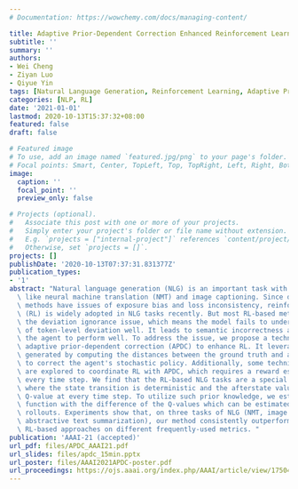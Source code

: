```yaml
---
# Documentation: https://wowchemy.com/docs/managing-content/

title: Adaptive Prior-Dependent Correction Enhanced Reinforcement Learning for Natural Language Generation
subtitle: ''
summary: ''
authors:
- Wei Cheng
- Ziyan Luo
- Qiyue Yin
tags: [Natural Language Generation, Reinforcement Learning, Adaptive Prior-Dependent Correction]
categories: [NLP, RL]
date: '2021-01-01'
lastmod: 2020-10-13T15:37:32+08:00
featured: false
draft: false

# Featured image
# To use, add an image named `featured.jpg/png` to your page's folder.
# Focal points: Smart, Center, TopLeft, Top, TopRight, Left, Right, BottomLeft, Bottom, BottomRight.
image:
  caption: ''
  focal_point: ''
  preview_only: false

# Projects (optional).
#   Associate this post with one or more of your projects.
#   Simply enter your project's folder or file name without extension.
#   E.g. `projects = ["internal-project"]` references `content/project/deep-learning/index.md`.
#   Otherwise, set `projects = []`.
projects: []
publishDate: '2020-10-13T07:37:31.831377Z'
publication_types:
- '1'
abstract: "Natural language generation (NLG) is an important task with various applications\
  \ like neural machine translation (NMT) and image captioning. Since deep-learning-based\
  \ methods have issues of exposure bias and loss inconsistency, reinforcement learning\
  \ (RL) is widely adopted in NLG tasks recently. But most RL-based methods ignore\
  \ the deviation ignorance issue, which means the model fails to understand the extent\
  \ of token-level deviation well. It leads to semantic incorrectness and hampers\
  \ the agent to perform well. To address the issue, we propose a technique called\
  \ adaptive prior-dependent correction (APDC) to enhance RL. It leverages the distribution\
  \ generated by computing the distances between the ground truth and all other words\
  \ to correct the agent's stochastic policy. Additionally, some techniques on RL\
  \ are explored to coordinate RL with APDC, which requires a reward estimation at\
  \ every time step. We find that the RL-based NLG tasks are a special case in RL,\
  \ where the state transition is deterministic and the afterstate value equals the\
  \ Q-value at every time step. To utilize such prior knowledge, we estimate the advantage\
  \ function with the difference of the Q-values which can be estimated by Monte Carlo\
  \ rollouts. Experiments show that, on three tasks of NLG (NMT, image captioning,\
  \ abstractive text summarization), our method consistently outperforms the state-of-the-art\
  \ RL-based approaches on different frequently-used metrics. "
publication: 'AAAI-21 (accepted)'
url_pdf: files/APDC_AAAI21.pdf
url_slides: files/apdc_15min.pptx
url_poster: files/AAAI2021APDC-poster.pdf
url_proceedings: https://ojs.aaai.org/index.php/AAAI/article/view/17504
---
```

